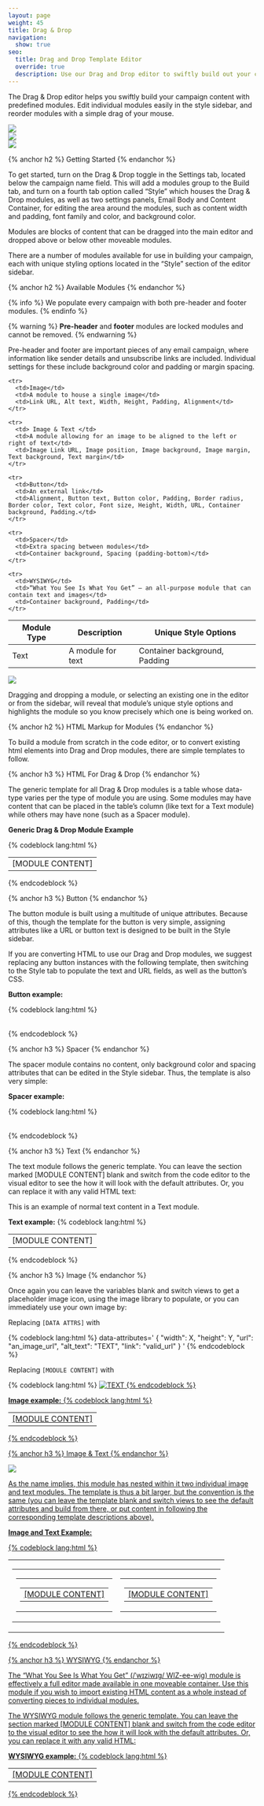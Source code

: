 ```yaml
---
layout: page
weight: 45
title: Drag & Drop
navigation:
  show: true
seo:
  title: Drag and Drop Template Editor
  override: true
  description: Use our Drag and Drop editor to swiftly build out your campaign content with predefined modules. Edit individual modules easily in the style sidebar, and reorder modules with a simple drag of your mouse.
---
```


The Drag & Drop editor helps you swiftly build your campaign content with predefined modules. Edit individual modules easily in the style sidebar, and reorder modules with a simple drag of your mouse.

![]({{root_url}}/images/DnD_toggle_off.png) <br />
![]({{root_url}}/images/DnD_toggle_on.png) <br />
![]({{root_url}}/images/module_options_thumb.png)

{% anchor h2 %}
Getting Started
{% endanchor %}

To get started, turn on the Drag & Drop toggle in the Settings tab, located below the campaign name field. This will add a modules group to the Build tab, and turn on a fourth tab option called “Style” which houses the Drag & Drop modules, as well as two settings panels, Email Body and Content Container, for editing the area around the modules, such as content width and padding, font family and color, and background color.

Modules are blocks of content that can be dragged into the main editor and dropped above or below other moveable modules.

There are a number of modules available for use in building your campaign, each with unique styling options located in the “Style” section of the editor sidebar.

{% anchor h2 %}
Available Modules
{% endanchor %}

{% info %}
We populate every campaign with both pre-header and footer modules.
{% endinfo %}

{% warning %}
<strong>Pre-header</strong> and <strong>footer</strong> modules are locked modules and cannot be removed.
{% endwarning %}

Pre-header and footer are important pieces of any email campaign, where information like sender details and unsubscribe links are included. Individual settings for these include background color and padding or margin spacing.

<table id="dragdrop-modules" class="table table-bordered table-striped">
  <thead>
    <tr>
      <th><strong>Module Type</strong></th>
      <th><strong>Description</strong></th>
      <th><strong>Unique Style Options</strong></th>
    </tr>
    </thead>
    <tbody>
    <tr>
      <td>Text</td>
      <td>A module for text</td>
      <td>Container background, Padding</td>
    </tr>

    <tr>
      <td>Image</td>
      <td>A module to house a single image</td>
      <td>Link URL, Alt text, Width, Height, Padding, Alignment</td>
    </tr>

    <tr>
      <td> Image & Text </td>
      <td>A module allowing for an image to be aligned to the left or right of text</td>
      <td>Image Link URL, Image position, Image background, Image margin, Text background, Text margin</td>
    </tr>

    <tr>
      <td>Button</td>
      <td>An external link</td>
      <td>Alignment, Button text, Button color, Padding, Border radius, Border color, Text color, Font size, Height, Width, URL, Container background, Padding.</td>
    </tr>

    <tr>
      <td>Spacer</td>
      <td>Extra spacing between modules</td>
      <td>Container background, Spacing (padding-bottom)</td>
    </tr>

    <tr>
      <td>WYSIWYG</td>
      <td>“What You See Is What You Get” – an all-purpose module that can contain text and images</td>
      <td>Container background, Padding</td>
    </tr>
</tbody></table>

![]({{root_url}}/images/drag_drop_button_short.gif)

Dragging and dropping a module, or selecting an existing one in the editor or from the sidebar, will reveal that module’s unique style options and highlights the module so you know precisely which one is being worked on.

{% anchor h2 %}
HTML Markup for Modules
{% endanchor %}

To build a module from scratch in the code editor, or to convert existing html elements into Drag and Drop modules, there are simple templates to follow.

{% anchor h3 %}
HTML For Drag & Drop
{% endanchor %}

The generic template for all Drag & Drop modules is a table whose data-type varies per the type of module you are using. Some modules may have content that can be placed in the table’s column (like text for a Text module) while others may have none (such as a Spacer module).

<strong>Generic Drag & Drop Module Example</strong>

{% codeblock lang:html %}
<table role="module" data-type=[MODULE TYPE]>
  <tr>
    <td role="module-content">
[MODULE CONTENT]
    </td>
  </tr>
</table>
{% endcodeblock %}

{% anchor h3 %}
Button
{% endanchor %}

The button module is built using a multitude of unique attributes. Because of this, though the template for the button is very simple, assigning attributes like a URL or button text is designed to be built in the Style sidebar.

If you are converting HTML to use our Drag and Drop modules, we suggest replacing any button instances with the following template, then switching to the Style tab to populate the text and URL fields, as well as the button’s CSS.

<strong>Button example:</strong>

{% codeblock lang:html %}
<table role="module" data-type="button"></table>
{% endcodeblock %}

{% anchor h3 %}
Spacer
{% endanchor %}

The spacer module contains no content, only background color and spacing attributes that can be edited in the Style sidebar. Thus, the template is also very simple:

<strong>Spacer example:</strong>

{% codeblock lang:html %}
<table role="module" data-type=”spacer”></table>
{% endcodeblock %}

{% anchor h3 %}
Text
{% endanchor %}

The text module follows the generic template. You can leave the section marked [MODULE CONTENT] blank and switch from the code editor to the visual editor to see the how it will look with the default attributes. Or, you can replace it with any valid HTML text:

<p>This is an example of normal text content in a Text module.</p>

<strong>Text example:</strong>
{% codeblock lang:html %}
<table role="module" data-type=”text”>
  <tr>
    <td role="module-content">
[MODULE CONTENT]
    </td>
  </tr>
</table>
{% endcodeblock %}

{% anchor h3 %}
Image
{% endanchor %}

Once again you can leave the variables blank and switch views to get a placeholder image icon, using the image library to populate, or you can immediately use your own image by:

Replacing ```[DATA ATTRS]``` with

{% codeblock lang:html %}
  data-attributes=' { "width": X, "height": Y, "url": "an_image_url", "alt_text": "TEXT", "link": "valid_url" } '
{% endcodeblock %}

Replacing ```[MODULE CONTENT]``` with

{% codeblock lang:html %}
  <a href="valid_url" target="_blank"><img width="X" height="Y" src="an_image_url" alt="TEXT" />
{% endcodeblock %}

<strong>Image example:</strong>
{% codeblock lang:html %}
<table role="module" data-type="image" [DATA ATTRS]>
  <tr>
    <td role="module-content">
     	[MODULE CONTENT]
    </td>
  </tr>
</table>
{% endcodeblock %}


{% anchor h3 %}
Image & Text
{% endanchor %}

![]({{root_url}}/images/image_text_module.png)

As the name implies, this module has nested within it two individual image and text modules. The template is thus a bit larger, but the convention is the same (you can leave the template blank and switch views to see the default attributes and build from there, or put content in following the corresponding template descriptions above).

<strong>Image and Text Example:</strong>

{% codeblock lang:html %}
<table role="module" data-type="imagetext">
  <tr>
    <td>
      <table>
        <tr role="module-content">
          <td class="templateColumnContainer" >
            <table>
              <tr>
                <td class="leftColumnContent" role="column-one">
                  <table role="module" data-type="image">
                    <tr>
                      <td role="module-content">
                        [MODULE CONTENT]
                      </td>
                    </tr>
                  </table>
                </td>
              </tr>
            </table>
          </td>
          <td class="templateColumnContainer" >
            <table>
              <tr>
                <td class="rightColumnContent" role="column-two">
                  <table role="module" data-type="text">
                    <tr>
                      <td role="module-content">
                        [MODULE CONTENT]  
                      </td>
                    </tr>
                  </table>
                </td>
              </tr>
            </table>
          </td>
        </tr>
      </table>
    </td>
  </tr>
</table>
{% endcodeblock %}

{% anchor h3 %}
WYSIWYG
{% endanchor %}

The “What You See Is What You Get” (/ˈwɪziwɪɡ/ WIZ-ee-wig) module is effectively a full editor made available in one moveable container. Use this module if you wish to import existing HTML content as a whole instead of converting pieces to individual modules.

The WYSIWYG module follows the generic template. You can leave the section marked [MODULE CONTENT] blank and switch from the code editor to the visual editor to see the how it will look with the default attributes. Or, you can replace it with any valid HTML:

<strong>WYSIWYG example:</strong>
{% codeblock lang:html %}
<table role="module" data-type=wysiwyg>
  <tr>
    <td role="module-content">
[MODULE CONTENT]
    </td>
  </tr>
</table>
{% endcodeblock %}
